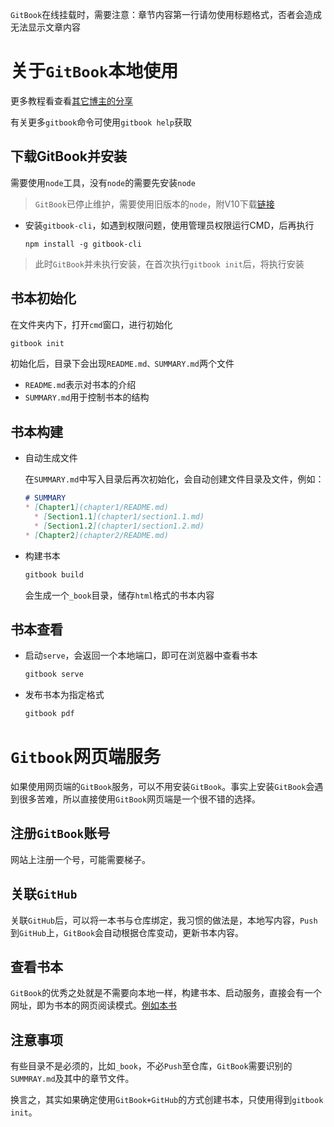 `GitBook`在线挂载时，需要注意：章节内容第一行请勿使用标题格式，否者会造成无法显示文章内容

# 关于`GitBook`本地使用

更多教程看查看[其它博主的分享](https://www.chengweiyang.cn/gitbook/gitbook.com/edit.html)

有关更多`gitbook`命令可使用`gitbook help`获取

## 下载GitBook并安装

需要使用`node`工具，没有`node`的需要先安装`node`

> `GitBook`已停止维护，需要使用旧版本的`node`，附V10下载[链接](https://nodejs.org/download/release/v10.24.1/node-v10.24.1-x64.msi)

- 安装`gitbook-cli`，如遇到权限问题，使用管理员权限运行CMD，后再执行

  ```shell
  npm install -g gitbook-cli
  ```

> 此时`GitBook`并未执行安装，在首次执行`gitbook init`后，将执行安装

## 书本初始化

在文件夹内下，打开`cmd`窗口，进行初始化

```bash
gitbook init
```

初始化后，目录下会出现`README.md、SUMMARY.md`两个文件

- `README.md`表示对书本的介绍
- `SUMMARY.md`用于控制书本的结构

## 书本构建

- 自动生成文件

  在`SUMMARY.md`中写入目录后再次初始化，会自动创建文件目录及文件，例如：

  ```markdown
  # SUMMARY
  * [Chapter1](chapter1/README.md)
    * [Section1.1](chapter1/section1.1.md)
    * [Section1.2](chapter1/section1.2.md)
  * [Chapter2](chapter2/README.md)
  ```

- 构建书本

  ```bash
  gitbook build
  ```

  会生成一个`_book`目录，储存`html`格式的书本内容

## 书本查看

- 启动`serve`，会返回一个本地端口，即可在浏览器中查看书本

  ```bash
  gitbook serve
  ```

- 发布书本为指定格式

  ```bash
  gitbook pdf
  ```


# `Gitbook`网页端服务

如果使用网页端的`GitBook`服务，可以不用安装`GitBook`。事实上安装`GitBook`会遇到很多苦难，所以直接使用`GitBook`网页端是一个很不错的选择。

## 注册`GitBook`账号

网站上注册一个号，可能需要梯子。

## 关联`GitHub`

关联`GitHub`后，可以将一本书与仓库绑定，我习惯的做法是，本地写内容，`Push`到`GitHub`上，`GitBook`会自动根据仓库变动，更新书本内容。

## 查看书本

`GitBook`的优秀之处就是不需要向本地一样，构建书本、启动服务，直接会有一个网址，即为书本的网页阅读模式。[例如本书](https://euclid-jie.gitbook.io/gitbookdemo/)

## 注意事项

有些目录不是必须的，比如`_book`，不必`Push`至仓库，`GitBook`需要识别的`SUMMRAY.md`及其中的章节文件。

换言之，其实如果确定使用`GitBook+GitHub`的方式创建书本，只使用得到`gitbook init`。
